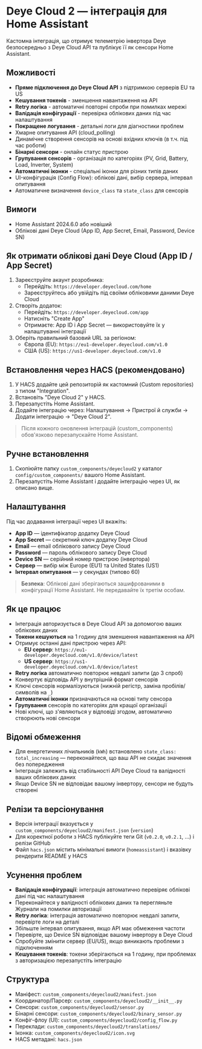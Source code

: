# Deye Cloud 2 — інтеграція для Home Assistant

Кастомна інтеграція, що отримує телеметрію інвертора Deye безпосередньо з Deye Cloud API та публікує її як сенсори Home Assistant.

## Можливості
- **Пряме підключення до Deye Cloud API** з підтримкою серверів EU та US
- **Кешування токенів** - зменшення навантаження на API
- **Retry логіка** - автоматичні повторні спроби при помилках мережі
- **Валідація конфігурації** - перевірка облікових даних під час налаштування
- **Покращене логування** - детальні логи для діагностики проблем
- Хмарне опитування API (cloud_polling)
- Динамічне створення сенсорів на основі вхідних ключів (в т.ч. під час роботи)
- **Бінарні сенсори** - онлайн статус пристрою
- **Групування сенсорів** - організація по категоріях (PV, Grid, Battery, Load, Inverter, System)
- **Автоматичні іконки** - спеціальні іконки для різних типів даних
- UI-конфігурація (Config Flow): облікові дані, вибір сервера, інтервал опитування
- Автоматичне визначення `device_class` та `state_class` для сенсорів

## Вимоги
- Home Assistant 2024.6.0 або новіший
- Облікові дані Deye Cloud (App ID, App Secret, Email, Password, Device SN)

## Як отримати облікові дані Deye Cloud (App ID / App Secret)
1. Зареєструйте акаунт розробника:
   - Перейдіть: `https://developer.deyecloud.com/home`
   - Зареєструйтесь або увійдіть під своїми обліковими даними Deye Cloud
2. Створіть додаток:
   - Перейдіть: `https://developer.deyecloud.com/app`
   - Натисніть "Create App"
   - Отримаєте: App ID і App Secret — використовуйте їх у налаштуванні інтеграції
3. Оберіть правильний базовий URL за регіоном:
   - Європа (EU): `https://eu1-developer.deyecloud.com/v1.0`
   - США (US): `https://us1-developer.deyecloud.com/v1.0`

## Встановлення через HACS (рекомендовано)
1. У HACS додайте цей репозиторій як кастомний (Custom repositories) з типом "Integration".
2. Встановіть "Deye Cloud 2" у HACS.
3. Перезапустіть Home Assistant.
4. Додайте інтеграцію через: Налаштування → Пристрої й служби → Додати інтеграцію → "Deye Cloud 2".

> Після кожного оновлення інтеграцій (custom_components) обов'язково перезапускайте Home Assistant.

## Ручне встановлення
1. Скопіюйте папку `custom_components/deyecloud2` у каталог `config/custom_components/` вашого Home Assistant.
2. Перезапустіть Home Assistant і додайте інтеграцію через UI, як описано вище.

## Налаштування
Під час додавання інтеграції через UI вкажіть:
- **App ID** — ідентифікатор додатку Deye Cloud
- **App Secret** — секретний ключ додатку Deye Cloud  
- **Email** — email облікового запису Deye Cloud
- **Password** — пароль облікового запису Deye Cloud
- **Device SN** — серійний номер пристрою (інвертора)
- **Сервер** — вибір між Europe (EU1) та United States (US1)
- **Інтервал опитування** — у секундах (типово 60)

> **Безпека**: Облікові дані зберігаються зашифрованими в конфігурації Home Assistant. Не передавайте їх третім особам.

## Як це працює
- Інтеграція авторизується в Deye Cloud API за допомогою ваших облікових даних
- **Токени кешуються** на 1 годину для зменшення навантаження на API
- Отримує останні дані пристрою через API:
  - **EU сервер**: `https://eu1-developer.deyecloud.com/v1.0/device/latest`
  - **US сервер**: `https://us1-developer.deyecloud.com/v1.0/device/latest`
- **Retry логіка** автоматично повторює невдалі запити (до 3 спроб)
- Конвертує відповідь API у внутрішній формат сенсорів
- Ключі сенсорів нормалізуються (нижній регістр, заміна пробілів/символів на `_`)
- **Автоматичні іконки** призначаються на основі типу сенсора
- **Групування** сенсорів по категоріях для кращої організації
- Нові ключі, що з'являються у відповіді згодом, автоматично створюють нові сенсори

## Відомі обмеження
- Для енергетичних лічильників (`kWh`) встановлено `state_class: total_increasing` — переконайтеся, що ваш API не скидає значення без попередження
- Інтеграція залежить від стабільності API Deye Cloud та валідності ваших облікових даних
- Якщо Device SN не відповідає вашому інвертору, сенсори не будуть створені

## Релізи та версіонування
- Версія інтеграції вказується у `custom_components/deyecloud2/manifest.json` (`version`)
- Для коректної роботи з HACS публікуйте теги Git (`v0.2.0`, `v0.2.1`, …) і релізи GitHub
- Файл `hacs.json` містить мінімальні вимоги (`homeassistant`) і вказівку рендерити README у HACS

## Усунення проблем
- **Валідація конфігурації**: інтеграція автоматично перевіряє облікові дані під час налаштування
- Переконайтеся у валідності облікових даних та перегляньте Журнали на помилки авторизації
- **Retry логіка**: інтеграція автоматично повторює невдалі запити, перевірте логи на деталі
- Збільште інтервал опитування, якщо API має обмеження частоти
- Перевірте, що Device SN відповідає вашому інвертору в Deye Cloud
- Спробуйте змінити сервер (EU/US), якщо виникають проблеми з підключенням
- **Кешування токенів**: токени зберігаються на 1 годину, при проблемах з авторизацією перезапустіть інтеграцію

## Структура
- Маніфест: `custom_components/deyecloud2/manifest.json`
- Координатор/Парсер: `custom_components/deyecloud2/__init__.py`
- Сенсори: `custom_components/deyecloud2/sensor.py`
- Бінарні сенсори: `custom_components/deyecloud2/binary_sensor.py`
- Конфіг-флоу (UI): `custom_components/deyecloud2/config_flow.py`
- Переклади: `custom_components/deyecloud2/translations/`
- Іконка: `custom_components/deyecloud2/icon.svg`
- HACS метадані: `hacs.json`

